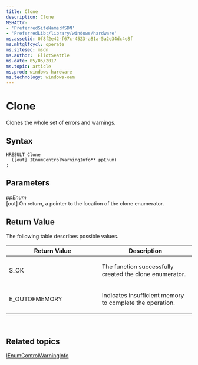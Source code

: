 ```yaml
---
title: Clone
description: Clone
MSHAttr:
- 'PreferredSiteName:MSDN'
- 'PreferredLib:/library/windows/hardware'
ms.assetid: 0f8f2e42-f67c-4523-a81a-5a2e34dc4e8f
ms.mktglfcycl: operate
ms.sitesec: msdn
ms.author:  EliotSeattle
ms.date: 05/05/2017
ms.topic: article
ms.prod: windows-hardware
ms.technology: windows-oem
---
```


# Clone


Clones the whole set of errors and warnings.

## Syntax


```
HRESULT Clone
  ([out] IEnumControlWarningInfo** ppEnum)
;
```

## Parameters


<a href="" id="ppenum"></a>*ppEnum*  
\[out\] On return, a pointer to the location of the clone enumerator.

## Return Value


The following table describes possible values.

<table>
<colgroup>
<col width="50%" />
<col width="50%" />
</colgroup>
<thead>
<tr class="header">
<th>Return Value</th>
<th>Description</th>
</tr>
</thead>
<tbody>
<tr class="odd">
<td><p>S_OK</p></td>
<td><p>The function successfully created the clone enumerator.</p></td>
</tr>
<tr class="even">
<td><p>E_OUTOFMEMORY</p></td>
<td><p>Indicates insufficient memory to complete the operation.</p></td>
</tr>
</tbody>
</table>

 

## Related topics


[IEnumControlWarningInfo](ienumcontrolwarninginfo.md)

 

 







